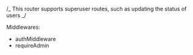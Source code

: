 /_ This router supports superuser routes, such as updating the status of users _/

Middlewares:

- authMiddleware
- requireAdmin
